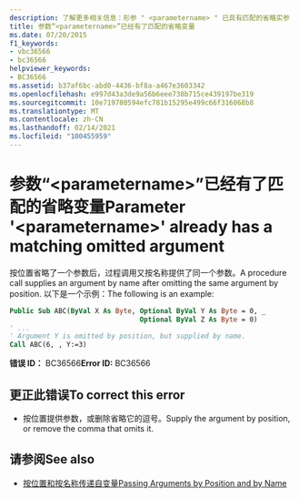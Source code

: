```yaml
---
description: 了解更多相关信息：形参 " <parametername> " 已具有匹配的省略实参
title: 参数“<parametername>”已经有了匹配的省略变量
ms.date: 07/20/2015
f1_keywords:
- vbc36566
- bc36566
helpviewer_keywords:
- BC36566
ms.assetid: b37af6bc-abd0-4436-bf8a-a467e3603342
ms.openlocfilehash: e997d43a3de9a56b6eee738b715ce439197be319
ms.sourcegitcommit: 10e719780594efc781b15295e499c66f316068b8
ms.translationtype: MT
ms.contentlocale: zh-CN
ms.lasthandoff: 02/14/2021
ms.locfileid: "100455959"
---
```

# <a name="parameter-parametername-already-has-a-matching-omitted-argument"></a><span data-ttu-id="8c5f1-103">参数“\<parametername>”已经有了匹配的省略变量</span><span class="sxs-lookup"><span data-stu-id="8c5f1-103">Parameter '\<parametername>' already has a matching omitted argument</span></span>

<span data-ttu-id="8c5f1-104">按位置省略了一个参数后，过程调用又按名称提供了同一个参数。</span><span class="sxs-lookup"><span data-stu-id="8c5f1-104">A procedure call supplies an argument by name after omitting the same argument by position.</span></span> <span data-ttu-id="8c5f1-105">以下是一个示例：</span><span class="sxs-lookup"><span data-stu-id="8c5f1-105">The following is an example:</span></span>
  
```vb  
Public Sub ABC(ByVal X As Byte, Optional ByVal Y As Byte = 0, _  
                                Optional ByVal Z As Byte = 0)  
' ...  
' Argument Y is omitted by position, but supplied by name.  
Call ABC(6, , Y:=3)
```  
  
 <span data-ttu-id="8c5f1-106">**错误 ID：** BC36566</span><span class="sxs-lookup"><span data-stu-id="8c5f1-106">**Error ID:** BC36566</span></span>  
  
## <a name="to-correct-this-error"></a><span data-ttu-id="8c5f1-107">更正此错误</span><span class="sxs-lookup"><span data-stu-id="8c5f1-107">To correct this error</span></span>  
  
- <span data-ttu-id="8c5f1-108">按位置提供参数，或删除省略它的逗号。</span><span class="sxs-lookup"><span data-stu-id="8c5f1-108">Supply the argument by position, or remove the comma that omits it.</span></span>  
  
## <a name="see-also"></a><span data-ttu-id="8c5f1-109">请参阅</span><span class="sxs-lookup"><span data-stu-id="8c5f1-109">See also</span></span>

- [<span data-ttu-id="8c5f1-110">按位置和按名称传递自变量</span><span class="sxs-lookup"><span data-stu-id="8c5f1-110">Passing Arguments by Position and by Name</span></span>](../programming-guide/language-features/procedures/passing-arguments-by-position-and-by-name.md)
